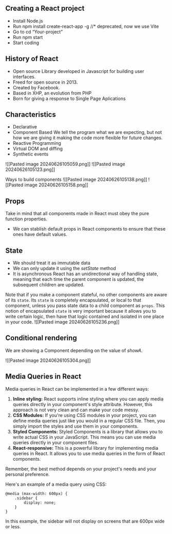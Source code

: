 
## Creating a React project
- Install Node.js
- Run npm install create-react-app -g //* deprecated, now we use Vite
- Go to cd “Your-project”
- Run npm start
- Start coding

## History of React
- Open source Library developed in Javascript for building user interfaces.
- Freed for open source in 2013.
- Created by Facebook.
- Based in XHP, an evolution from PHP
- Born for giving a response to Single Page Aplications

## Characteristics
- Declarative
- Component Based
We tell the program what we are expecting, but not how we are giving it making the code more flexible for future changes.
- Reactive Programming
- Virtual DOM and diffing
- Synthetic events

![[Pasted image 20240626105059.png]]
![[Pasted image 20240626105123.png]]

Ways to build components
![[Pasted image 20240626105138.png]]
![[Pasted image 20240626105158.png]]
## Props

Take in mind that all components made in React must obey the pure function properties.

- We can stablish default props in React components to ensure that these ones have default values.
## State

- We should treat it as immutable data
- We can only update it using the _setState_ method
- It is asynchronous
React has an unidirectional way of handling state, meaning that each time the parent component is updated, the subsequent children are updated.

Note that if you make a component stateful, no other components are aware of its `state`. Its `state` is completely encapsulated, or local to that component, unless you pass state data to a child component as `props`. This notion of encapsulated `state` is very important because it allows you to write certain logic, then have that logic contained and isolated in one place in your code.
![[Pasted image 20240626105236.png]]
## Conditional rendering

We are showing a Component depending on the value of *showA*.

![[Pasted image 20240626105304.png]]
## Media Queries in React

Media queries in React can be implemented in a few different ways:

1. **Inline styling:** React supports inline styling where you can apply media queries directly in your component's style attribute. However, this approach is not very clean and can make your code messy.
2. **CSS Modules:** If you're using CSS modules in your project, you can define media queries just like you would in a regular CSS file. Then, you simply import the styles and use them in your components.
3. **Styled Components:** Styled Components is a library that allows you to write actual CSS in your JavaScript. This means you can use media queries directly in your component files.
4. **React-responsive:** This is a powerful library for implementing media queries in React. It allows you to use media queries in the form of React components.

Remember, the best method depends on your project's needs and your personal preference.

Here's an example of a media query using CSS:

```
@media (max-width: 600px) {
	.sidebar {
		display: none;
	}
}
```
In this example, the sidebar will not display on screens that are 600px wide or less.


